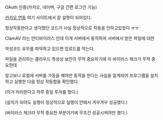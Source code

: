 OAuth 인증(카카오, 네이버, 구글 간편 로그인 기능)

[카카오 연동](https://daramgda.tistory.com/80) 여기 사이트에서 잘 설명이 되어있다.

정상작동한다고 생각했던 코드가 사실 정상적으로 작동을 안하고있었다 ㅠㅠ

ClamAV 라는 안티바이러스 인데 이게 서버에서 동작하여 서버에서 받은 파일에 대한

악성코드 유무를 파악하고 있으면 업로드를 막는다.

파일을 관리하는 클라우드 특성상 보안이 무척 중요하기에 이 바이러스 체크가 무척 중요한데

알고보니 로컬에 서버를 가동을 해야만 동작을 한다는 사실을 알게되어 프로그램을 설치하고 실행한 다음 정상 작동함을 확인했다.

(이거 처리한다고 하루 종일 투자를 했다.)

(설치가 되어도 실행이 정상적으로 실행이 안돼서 겨우겨우 성공했다.)

(바이러스 체크라 무척 중요한 부분이기에 무조건 성공시켜야만 했다.)